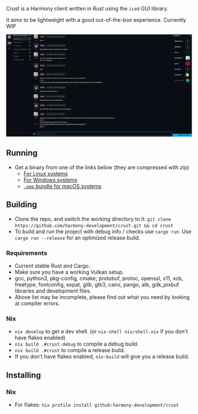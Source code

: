 Crust is a Harmony client written in Rust using the `iced` GUI library.

It aims to be lightweight with a good out-of-the-box experience. Currently WIP

![Crust](resources/screenshot.png)

## Running

- Get a binary from one of the links below (they are compressed with zip)
    - [For Linux systems](https://nightly.link/harmony-development/Crust/workflows/rust/master/build-linux.zip?status=completed)
    - [For Windows systems](https://nightly.link/harmony-development/Crust/workflows/rust/master/build-windows.zip?status=completed)
    - [`.app` bundle for macOS systems](https://nightly.link/harmony-development/Crust/workflows/rust/master/build-macos.zip?status=completed)

## Building

- Clone the repo, and switch the working directory to it: `git clone https://github.com/harmony-development/crust.git && cd crust`
- To build and run the project with debug info / checks use `cargo run`. Use `cargo run --release` for an optimized release build.

### Requirements
- Current stable Rust and Cargo.
- Make sure you have a working Vulkan setup.
- gcc, python3, pkg-config, cmake; protobuf, protoc, openssl, x11, xcb, freetype, fontconfig, expat, glib, gtk3, cairo, pango, atk, gdk_pixbuf libraries and development files.
- Above list may be incomplete, please find out what you need by looking at compiler errors.

### Nix
- `nix develop` to get a dev shell. (or `nix-shell nix/shell.nix` if you don't have flakes enabled)
- `nix build .#crust-debug` to compile a debug build.
- `nix build .#crust` to compile a release build.
- If you don't have flakes enabled, `nix-build` will give you a release build.

## Installing

### Nix
- For flakes: `nix profile install github:harmony-development/crust`
